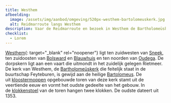 ```yaml
---
title: Westhem
afbeelding:
  image: /assets/img/aanbod/omgeving/520px-westhem-bartolomeuskerk.jpg
  alt: Reidmarroute langs Westhem
description: Vaar de Reidmarroute en bezoek in Westhem de Bartholomeüskerk.
checklist:
  - Lorem
---
```


[Westhem](https://nl.wikipedia.org/wiki/Westhem){: target="_blank" rel="noopener"} ligt ten zuidwesten van&nbsp;[Sneek](https://nl.wikipedia.org/wiki/Sneek_&#40;stad&#41;), ten zuidoosten van&nbsp;[Bolsward](https://nl.wikipedia.org/wiki/Bolsward)&nbsp;en&nbsp;[Blauwhuis](<https://nl.wikipedia.org/wiki/Blauwhuis_(dorp)>)&nbsp;en ten noorden van&nbsp;[Oudega](<https://nl.wikipedia.org/wiki/Oudega_(S%C3%BAdwest-Frysl%C3%A2n)>). De dorpskern ligt aan een vaart die uitmondt in het zuidelijk gelegen Rietmeer. De kerk van Westhem, de&nbsp;[Bartholomeüskerk](<https://nl.wikipedia.org/wiki/Bartholome%C3%BCskerk_(Westhem)>)&nbsp;die feitelijk staat in de buurtschap Feyteburen, is gewijd aan de heilige&nbsp;[Bartolomeus](<https://nl.wikipedia.org/wiki/Bartolome%C3%BCs_(apostel)>). De uit&nbsp;[kloostermoppen](https://nl.wikipedia.org/wiki/Kloostermop)&nbsp;opgebouwde toren van deze kerk stamt uit de veertiende eeuw en vormt het oudste gedeelte van het gebouw. In de&nbsp;[klokkenstoel](https://nl.wikipedia.org/wiki/Klokkenstoel)&nbsp;van de toren hangen twee klokken. De oudste dateert uit 1353.&nbsp;
